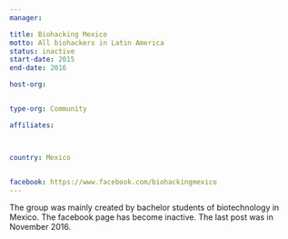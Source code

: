 ```yaml
---
manager:

title: Biohacking Mexico
motto: All biohackers in Latin America
status: inactive
start-date: 2015
end-date: 2016

host-org:


type-org: Community

affiliates:



country: Mexico


facebook: https://www.facebook.com/biohackingmexico
---
```


The group was mainly created by bachelor students of biotechnology in Mexico. The facebook page has become inactive. The last post was in November 2016.
